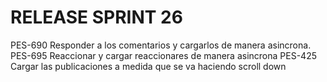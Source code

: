 # RELEASE SPRINT 26
PES-690 Responder a los comentarios y cargarlos de manera asincrona.
PES-695 Reaccionar y cargar reaccionares de manera asincrona
PES-425 Cargar las publicaciones a medida que se va haciendo scroll down
